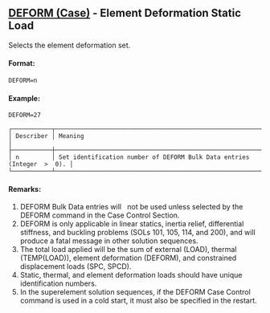 ## [DEFORM (Case)](https://help.hexagonmi.com/bundle/MSC_Nastran_2022.4/page/Nastran_Combined_Book/qrg/casecontrol4a/TOC.DEFORM.Case.xhtml) - Element Deformation Static Load

Selects the element deformation set.

#### Format:

```nastran
DEFORM=n
```

#### Example:

```nastran
DEFORM=27
```

```text
┌───────────┬────────────────────────────────────────────────────────────────────────┐
│ Describer │ Meaning                                                                │
├───────────┼────────────────────────────────────────────────────────────────────────┤
│ n         │ Set identification number of DEFORM Bulk Data entries (Integer  >  0). │
└───────────┴────────────────────────────────────────────────────────────────────────┘
```

#### Remarks:

1. DEFORM Bulk Data entries will   not be used unless selected by the DEFORM command in the Case Control Section.
2. DEFORM is only applicable in linear statics, inertia relief, differential stiffness, and buckling problems (SOLs 101, 105, 114, and 200), and will produce a fatal message in other solution sequences.
3. The total load applied will be the sum of external (LOAD), thermal (TEMP(LOAD)), element deformation (DEFORM), and constrained displacement loads (SPC, SPCD).
4. Static, thermal, and element deformation loads should have unique identification numbers.
5. In the superelement solution sequences, if the DEFORM Case Control command is used in a cold start, it must also be specified in the restart.
